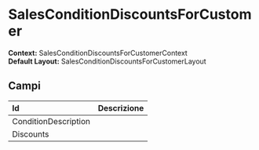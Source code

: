 # SalesConditionDiscountsForCustomer

  
 **Context:** SalesConditionDiscountsForCustomerContext   
 **Default Layout:** SalesConditionDiscountsForCustomerLayout

## Campi

| Id | Descrizione |
| :--- | :--- |
| ConditionDescription |  |
| Discounts |  |

